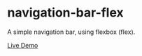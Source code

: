 # navigation-bar-flex

A simple navigation bar, using flexbox (flex).


[Live Demo](https://affyne.github.io/navigation-bar-flex/)